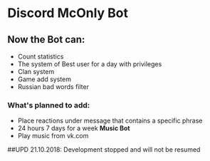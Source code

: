 # Discord McOnly Bot


## Now the Bot can:

  - Count statistics
  - The system of Best user for a day with privileges
  - Clan system
  - Game add system
  - Russian bad words filter

### What's planned to add:
- Place reactions under message that contains a specific phrase
- 24 hours 7 days for a week **Music Bot**
- Play music from vk.com

##UPD 21.10.2018:
Development stopped and will not be resumed
